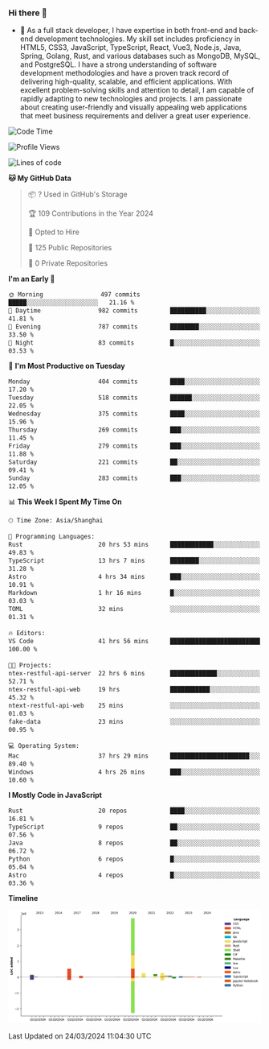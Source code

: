 ### Hi there 👋

- 🌱 As a full stack developer, I have expertise in both front-end and back-end development technologies. My skill set includes proficiency in HTML5, CSS3, JavaScript, TypeScript, React, Vue3, Node.js, Java, Spring, Golang, Rust, and various databases such as MongoDB, MySQL, and PostgreSQL. I have a strong understanding of software development methodologies and have a proven track record of delivering high-quality, scalable, and efficient applications. With excellent problem-solving skills and attention to detail, I am capable of rapidly adapting to new technologies and projects. I am passionate about creating user-friendly and visually appealing web applications that meet business requirements and deliver a great user experience.

<!--START_SECTION:waka-->
![Code Time](http://img.shields.io/badge/Code%20Time-1%2C292%20hrs%207%20mins-blue)

![Profile Views](http://img.shields.io/badge/Profile%20Views-0-blue)

![Lines of code](https://img.shields.io/badge/From%20Hello%20World%20I%27ve%20Written-5.6%20million%20lines%20of%20code-blue)

**🐱 My GitHub Data** 

> 📦 ? Used in GitHub's Storage 
 > 
> 🏆 109 Contributions in the Year 2024
 > 
> 💼 Opted to Hire
 > 
> 📜 125 Public Repositories 
 > 
> 🔑 0 Private Repositories 
 > 
**I'm an Early 🐤** 

```text
🌞 Morning                497 commits         █████░░░░░░░░░░░░░░░░░░░░   21.16 % 
🌆 Daytime                982 commits         ██████████░░░░░░░░░░░░░░░   41.81 % 
🌃 Evening                787 commits         ████████░░░░░░░░░░░░░░░░░   33.50 % 
🌙 Night                  83 commits          █░░░░░░░░░░░░░░░░░░░░░░░░   03.53 % 
```
📅 **I'm Most Productive on Tuesday** 

```text
Monday                   404 commits         ████░░░░░░░░░░░░░░░░░░░░░   17.20 % 
Tuesday                  518 commits         ██████░░░░░░░░░░░░░░░░░░░   22.05 % 
Wednesday                375 commits         ████░░░░░░░░░░░░░░░░░░░░░   15.96 % 
Thursday                 269 commits         ███░░░░░░░░░░░░░░░░░░░░░░   11.45 % 
Friday                   279 commits         ███░░░░░░░░░░░░░░░░░░░░░░   11.88 % 
Saturday                 221 commits         ██░░░░░░░░░░░░░░░░░░░░░░░   09.41 % 
Sunday                   283 commits         ███░░░░░░░░░░░░░░░░░░░░░░   12.05 % 
```


📊 **This Week I Spent My Time On** 

```text
🕑︎ Time Zone: Asia/Shanghai

💬 Programming Languages: 
Rust                     20 hrs 53 mins      ████████████░░░░░░░░░░░░░   49.83 % 
TypeScript               13 hrs 7 mins       ████████░░░░░░░░░░░░░░░░░   31.28 % 
Astro                    4 hrs 34 mins       ███░░░░░░░░░░░░░░░░░░░░░░   10.91 % 
Markdown                 1 hr 16 mins        █░░░░░░░░░░░░░░░░░░░░░░░░   03.03 % 
TOML                     32 mins             ░░░░░░░░░░░░░░░░░░░░░░░░░   01.31 % 

🔥 Editors: 
VS Code                  41 hrs 56 mins      █████████████████████████   100.00 % 

🐱‍💻 Projects: 
ntex-restful-api-server  22 hrs 6 mins       █████████████░░░░░░░░░░░░   52.71 % 
ntex-restful-api-web     19 hrs              ███████████░░░░░░░░░░░░░░   45.32 % 
ntext-restful-api-web    25 mins             ░░░░░░░░░░░░░░░░░░░░░░░░░   01.03 % 
fake-data                23 mins             ░░░░░░░░░░░░░░░░░░░░░░░░░   00.95 % 

💻 Operating System: 
Mac                      37 hrs 29 mins      ██████████████████████░░░   89.40 % 
Windows                  4 hrs 26 mins       ███░░░░░░░░░░░░░░░░░░░░░░   10.60 % 
```

**I Mostly Code in JavaScript** 

```text
Rust                     20 repos            ████░░░░░░░░░░░░░░░░░░░░░   16.81 % 
TypeScript               9 repos             ██░░░░░░░░░░░░░░░░░░░░░░░   07.56 % 
Java                     8 repos             ██░░░░░░░░░░░░░░░░░░░░░░░   06.72 % 
Python                   6 repos             █░░░░░░░░░░░░░░░░░░░░░░░░   05.04 % 
Astro                    4 repos             █░░░░░░░░░░░░░░░░░░░░░░░░   03.36 % 
```



**Timeline**

![Lines of Code chart](https://raw.githubusercontent.com/elton/elton/main/assets/bar_graph.png)


 Last Updated on 24/03/2024 11:04:30 UTC
<!--END_SECTION:waka-->

<!--
**elton/elton** is a ✨ _special_ ✨ repository because its `README.md` (this file) appears on your GitHub profile.

Here are some ideas to get you started:

- 🔭 I’m currently working on ...
- 🌱 I’m currently learning ...
- 👯 I’m looking to collaborate on ...
- 🤔 I’m looking for help with ...
- 💬 Ask me about ...
- 📫 How to reach me: ...
- 😄 Pronouns: ...
- ⚡ Fun fact: ...
-->
